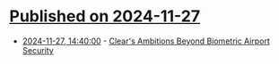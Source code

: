 # [Published on 2024-11-27](index.md)

* [2024-11-27, 14:40:00](https://soylentnews.org/article.pl?sid=24/11/26/1234214&from=rss) - [Clear's Ambitions Beyond Biometric Airport Security](https://soylentnews.org/article.pl?sid=24/11/26/1234214&from=rss)
